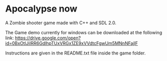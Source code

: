# Apocalypse now
A Zombie shooter game made with C++ and SDL 2.0.

The Game demo currently for windows can be downloaded at the following link:
https://drive.google.com/open?id=0BxOtlJiIRR6GdlhpTUxVRGx1ZE9xVVdtcFgwUm5MNnNFajlF

Instructions are given in the README.txt file inside the game folder. 
